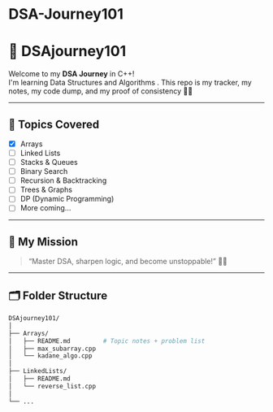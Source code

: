 # DSA-Journey101
# 🚀 DSAjourney101

Welcome to my **DSA Journey** in C++!  
I'm learning Data Structures and Algorithms .
This repo is my tracker, my notes, my code dump, and my proof of consistency 💪🔥

---

## 📌 Topics Covered

- [x] Arrays
- [ ] Linked Lists
- [ ] Stacks & Queues
- [ ] Binary Search
- [ ] Recursion & Backtracking
- [ ] Trees & Graphs
- [ ] DP (Dynamic Programming)
- [ ] More coming...

---

## 🧠 My Mission

> “Master DSA, sharpen logic, and become unstoppable!” 🧠🔥

---

## 🗂 Folder Structure

```bash
DSAjourney101/
│
├── Arrays/
│   ├── README.md         # Topic notes + problem list
│   ├── max_subarray.cpp
│   └── kadane_algo.cpp
│
├── LinkedLists/
│   ├── README.md
│   └── reverse_list.cpp
│
└── ...

